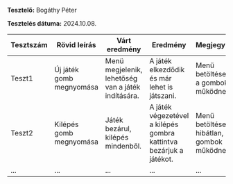 **Tesztelő:** Bogáthy Péter

**Tesztelés dátuma:** 2024.10.08.

Tesztszám | Rövid leírás | Várt eredmény | Eredmény | Megjegyzés
----------|--------------|---------------|----------|-----------
Teszt1 | Új játék gomb megnyomása | Menü megjelenik, lehetőség van a játék indítására. | A játék elkezdődik és már lehet is játszani. | Menü betöltése és a gombok is működnek. 
Teszt2 | Kilépés gomb megnyomása | Játék bezárul, kilépés mindenből. | A játék végezetével a kilépés gombra kattintva bezárjuk a játékot. | Menü betöltése hibátlan, gombok működnek.
... | ... | ... | ... | ...
